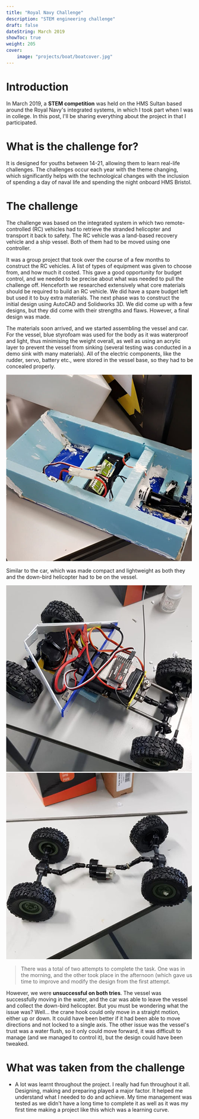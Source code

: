 ```yaml
---
title: "Royal Navy Challenge"
description: "STEM engineering challenge"
draft: false
dateString: March 2019
showToc: true
weight: 205
cover:
    image: "projects/boat/boatcover.jpg"
--- 
```


# Introduction
In March 2019, a **STEM competition** was held on the HMS Sultan based around the Royal Navy's integrated systems, in which I took part when I was in college. In this post, I'll be sharing everything about the project in that I participated.

# What is the challenge for?
It is designed for youths between 14-21, allowing them to learn real-life challenges. The challenges occur each year with the theme changing, which significantly helps with the technological changes with the inclusion of spending a day of naval life and spending the night onboard HMS Bristol.

# The challenge
The challenge was based on the integrated system in which two remote-controlled (RC) vehicles had to retrieve the stranded helicopter and transport it back to safety. The RC vehicle was a land-based recovery vehicle and a ship vessel. Both of them had to be moved using one controller. 

It was a group project that took over the course of a few months to construct the RC vehicles. A list of types of equipment was given to choose from, and how much it costed. This gave a good opportunity for budget control, and we needed to be precise about what was needed to pull the challenge off. Henceforth we researched extensively what core materials should be required to build an RC vehicle. We did have a spare budget left but used it to buy extra materials. The next phase was to construct the initial design using AutoCAD and Solidworks 3D. We did come up with a few designs, but they did come with their strengths and flaws. However, a final design was made. 

The materials soon arrived, and we started assembling the vessel and car. For the vessel, blue styrofoam was used for the body as it was waterproof and light, thus minimising the weight overall, as well as using an acrylic layer to prevent the vessel from sinking (several testing was conducted in a demo sink with many materials). All of the electric components, like the rudder, servo, battery etc., were stored in the vessel base, so they had to be concealed properly. 

![](/projects/boat/vessel.jpg)

Similar to the car, which was made compact and lightweight as both they and the down-bird helicopter had to be on the vessel. 

![](/projects/boat/rc1.jpg)
![](/projects/boat/rc2.jpg)

>There was a total of two attempts to complete the task. One was in the morning, and the other took place in the afternoon (which gave us time to improve and modify the design from the first attempt. 

However, we were **unsuccessful on both tries**. The vessel was successfully moving in the water, and the car was able to leave the vessel and collect the down-bird helicopter. But you must be wondering what the issue was? Well... the crane hook could only move in a straight motion, either up or down. It could have been better if it had been able to move directions and not locked to a single axis. The other issue was the vessel's trust was a water flush, so it only could move forward, it was difficult to manage (and we managed to control it), but the design could have been tweaked.

# What was taken from the challenge 
- A lot was learnt throughout the project. I really had fun throughout it all. Designing, making and preparing played a major factor. It helped me understand what I needed to do and achieve. My time management was tested as we didn't have a long time to complete it as well as it was my first time making a project like this which was a learning curve. 
